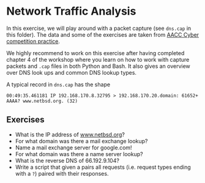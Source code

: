 # Network Traffic Analysis

In this exercise, we will play around with a packet capture (see `dns.cap` in this folder). The data and some of the exercises are taken from [AACC Cyber competition practice](https://cybercompaacc.com/challenges/network-traffic-analysis/traffic-analysis-1/).

We highly recommend to work on this exercise after having completed chapter 4 of the workshop where you learn on how to work with capture packets and `.cap` files in both Python and Bash.
It also gives an overview over DNS look ups and common DNS lookup types.

A typical record in `dns.cap` has the shape

```
00:49:35.461181 IP 192.168.170.8.32795 > 192.168.170.20.domain: 61652+ AAAA? www.netbsd.org. (32)
```

## Exercises
- What is the IP address of www.netbsd.org?
- For what domain was there a mail exchange lookup?
- Name a mail exchange server for google.com!
- For what domain was there a name server lookup?
- What is the reverse DNS of 66.192.9.104?
- Write a script that given a pairs all requests (i.e. request types ending with a `?`) paired with their responses.
